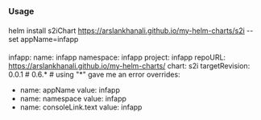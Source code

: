     
### Usage
####
helm install s2iChart https://arslankhanali.github.io/my-helm-charts/s2i --set appName=infapp

####
infapp:
  name: infapp
  namespace: infapp
  project: infapp
  repoURL: https://arslankhanali.github.io/my-helm-charts/
  chart: s2i
  targetRevision: 0.0.1 # 0.6.* # using "*" gave me an error
  overrides:
  - name: appName
    value: infapp
  - name: namespace
    value: infapp
  - name: consoleLink.text
    value: infapp

